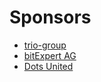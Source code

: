 # Sponsors

* [trio-group](https://www.trio-group.de/de)
* [bitExpert AG](https://www.bitExpert.de)
* [Dots United](https://dotsunited.de/)
